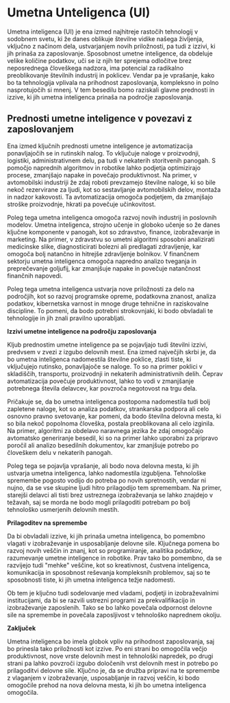 # Umetna Unteligenca (UI)
Umetna inteligenca (UI) je ena izmed najhitreje rastočih tehnologij v sodobnem svetu, ki že danes oblikuje številne vidike našega življenja, vključno z načinom dela, ustvarjanjem novih priložnosti, pa tudi z izzivi, ki jih prinaša za zaposlovanje. Sposobnost umetne inteligence, da obdeluje velike količine podatkov, uči se iz njih ter sprejema odločitve brez neposrednega človeškega nadzora, ima potencial za radikalno preoblikovanje številnih industrij in poklicev. Vendar pa je vprašanje, kako bo ta tehnologija vplivala na prihodnost zaposlovanja, kompleksno in polno nasprotujočih si mnenj. V tem besedilu bomo raziskali glavne prednosti in izzive, ki jih umetna inteligenca prinaša na področje zaposlovanja.

## Prednosti umetne inteligence v povezavi z zaposlovanjem

Ena izmed ključnih prednosti umetne inteligence je avtomatizacija ponavljajočih se in rutinskih nalog. To vključuje naloge v proizvodnji, logistiki, administrativnem delu, pa tudi v nekaterih storitvenih panogah. S pomočjo naprednih algoritmov in robotike lahko podjetja optimizirajo procese, zmanjšajo napake in povečajo produktivnost. Na primer, v avtomobilski industriji že zdaj roboti prevzamejo številne naloge, ki so bile nekoč rezervirane za ljudi, kot so sestavljanje avtomobilskih delov, montaža in nadzor kakovosti. Ta avtomatizacija omogoča podjetjem, da zmanjšajo stroške proizvodnje, hkrati pa povečuje učinkovitost.

Poleg tega umetna inteligenca omogoča razvoj novih industrij in poslovnih modelov. Umetna inteligenca, strojno učenje in globoko učenje so že danes ključne komponente v panogah, kot so zdravstvo, finance, izobraževanje in marketing. Na primer, v zdravstvu so umetni algoritmi sposobni analizirati medicinske slike, diagnosticirati bolezni ali predlagati zdravljenje, kar omogoča bolj natančno in hitrejše zdravljenje bolnikov. V finančnem sektorju umetna inteligenca omogoča napredno analizo tveganja in preprečevanje goljufij, kar zmanjšuje napake in povečuje natančnost finančnih napovedi.

Poleg tega umetna inteligenca ustvarja nove priložnosti za delo na področjih, kot so razvoj programske opreme, podatkovna znanost, analiza podatkov, kibernetska varnost in mnoge druge tehnične in raziskovalne discipline. To pomeni, da bodo potrebni strokovnjaki, ki bodo obvladali te tehnologije in jih znali pravilno uporabljati.

**Izzivi umetne inteligence na področju zaposlovanja**

Kljub prednostim umetne inteligence pa se pojavljajo tudi številni izzivi, predvsem v zvezi z izgubo delovnih mest. Ena izmed največjih skrbi je, da bo umetna inteligenca nadomestila številne poklice, zlasti tiste, ki vključujejo rutinsko, ponavljajoče se naloge. To so na primer poklici v skladiščih, transportu, proizvodnji in nekaterih administrativnih delih. Čeprav avtomatizacija povečuje produktivnost, lahko to vodi v zmanjšanje potrebnega števila delavcev, kar povzroča negotovost na trgu dela.

Pričakuje se, da bo umetna inteligenca postopoma nadomestila tudi bolj zapletene naloge, kot so analiza podatkov, strankarska podpora ali celo osnovno pravno svetovanje, kar pomeni, da bodo številna delovna mesta, ki so bila nekoč popolnoma človeška, postala preoblikovana ali celo izginila. Na primer, algoritmi za obdelavo naravnega jezika že zdaj omogočajo avtomatsko generiranje besedil, ki so na primer lahko uporabni za pripravo poročil ali analizo besedilnih dokumentov, kar zmanjšuje potrebo po človeškem delu v nekaterih panogah.

Poleg tega se pojavlja vprašanje, ali bodo nova delovna mesta, ki jih ustvarja umetna inteligenca, lahko nadomestila izgubljena. Tehnološke spremembe pogosto vodijo do potreba po novih spretnostih, vendar ni nujno, da se vse skupine ljudi hitro prilagodijo tem spremembam. Na primer, starejši delavci ali tisti brez ustreznega izobraževanja se lahko znajdejo v težavah, saj se morda ne bodo mogli prilagoditi potrebam po bolj tehnološko usmerjenih delovnih mestih.

**Prilagoditev na spremembe**

Da bi obvladali izzive, ki jih prinaša umetna inteligenca, bo pomembno vlagati v izobraževanje in usposabljanje delovne sile. Ključnega pomena bo razvoj novih veščin in znanj, kot so programiranje, analitika podatkov, razumevanje umetne inteligence in robotike. Prav tako bo pomembno, da se razvijejo tudi "mehke" veščine, kot so kreativnost, čustvena inteligenca, komunikacija in sposobnost reševanja kompleksnih problemov, saj so te sposobnosti tiste, ki jih umetna inteligenca težje nadomesti.

Ob tem je ključno tudi sodelovanje med vladami, podjetji in izobraževalnimi institucijami, da bi se razvili ustrezni programi za prekvalifikacijo in izobraževanje zaposlenih. Tako se bo lahko povečala odpornost delovne sile na spremembe in povečala zaposljivost v tehnološko naprednem okolju.

**Zaključek**

Umetna inteligenca bo imela globok vpliv na prihodnost zaposlovanja, saj bo prinesla tako priložnosti kot izzive. Po eni strani bo omogočila večjo produktivnost, nove vrste delovnih mest in tehnološki napredek, po drugi strani pa lahko povzroči izgubo določenih vrst delovnih mest in potrebo po prilagoditvi delovne sile. Ključno je, da se družba pripravi na te spremembe z vlaganjem v izobraževanje, usposabljanje in razvoj veščin, ki bodo omogočile prehod na nova delovna mesta, ki jih bo umetna inteligenca omogočila.
